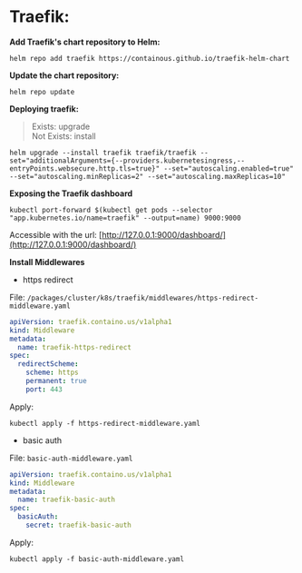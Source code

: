 # Traefik:

**Add Traefik's chart repository to Helm:**

```none
helm repo add traefik https://containous.github.io/traefik-helm-chart
```

**Update the chart repository:**

```none
helm repo update
```

**Deploying traefik:**

> Exists: upgrade \
> Not Exists: install

```none
helm upgrade --install traefik traefik/traefik --set="additionalArguments={--providers.kubernetesingress,--entryPoints.websecure.http.tls=true}" --set="autoscaling.enabled=true" --set="autoscaling.minReplicas=2" --set="autoscaling.maxReplicas=10"
```

**Exposing the Traefik dashboard**

```none
kubectl port-forward $(kubectl get pods --selector "app.kubernetes.io/name=traefik" --output=name) 9000:9000
```

Accessible with the url: [http://127.0.0.1:9000/dashboard/](http://127.0.0.1:9000/dashboard/)

**Install Middlewares**

- https redirect

File: `/packages/cluster/k8s/traefik/middlewares/https-redirect-middleware.yaml`

```yaml
apiVersion: traefik.containo.us/v1alpha1
kind: Middleware
metadata:
  name: traefik-https-redirect
spec:
  redirectScheme:
    scheme: https
    permanent: true
    port: 443
```

Apply:

```none
kubectl apply -f https-redirect-middleware.yaml
```

- basic auth

File: `basic-auth-middleware.yaml`

```yaml
apiVersion: traefik.containo.us/v1alpha1
kind: Middleware
metadata:
  name: traefik-basic-auth
spec:
  basicAuth:
    secret: traefik-basic-auth
```

Apply:

```none
kubectl apply -f basic-auth-middleware.yaml
```
